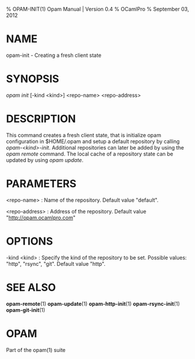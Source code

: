 % OPAM-INIT(1) Opam Manual | Version 0.4
% OCamlPro
% September 03, 2012

# NAME

opam-init - Creating a fresh client state

# SYNOPSIS

*opam init* [-kind \<kind\>] \<repo-name\> \<repo-address\>

# DESCRIPTION

This command creates a fresh client state, that is initialize opam
configuration in $HOME/.opam and setup a default repository by calling
*opam-\<kind\>-init*. Additional repositories can later be added by
using the *opam remote* command. The local cache of a repository state
can be updated by using *opam update*.

# PARAMETERS

\<repo-name\>
:    Name of the repository. Default value "default".

\<repo-address\>
:    Address of the repository. Default value "http://opam.ocamlpro.com"

# OPTIONS

-kind \<kind\>
:    Specify the kind of the repository to be set. Possible
     values: "http", "rsync", "git". Default value "http".


# SEE ALSO

**opam-remote**(1) **opam-update**(1) **opam-http-init**(1)
  **opam-rsync-init**(1) **opam-git-init**(1)

# OPAM

Part of the opam(1) suite
